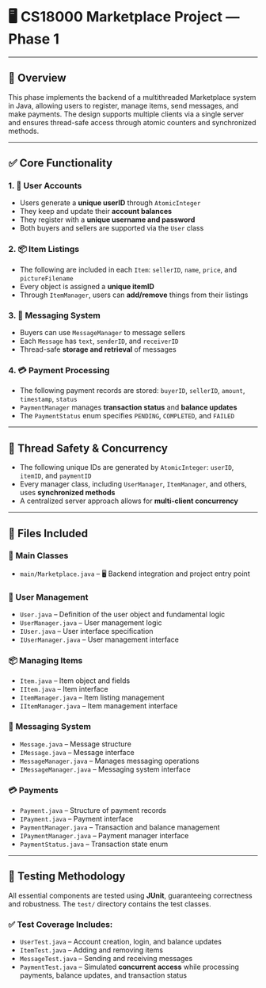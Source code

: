 # 🖥️ CS18000 Marketplace Project — Phase 1

---

## 📌 Overview

This phase implements the backend of a multithreaded Marketplace system in Java, allowing users to register, manage items, send messages, and make payments. The design supports multiple clients via a single server and ensures thread-safe access through atomic counters and synchronized methods.

---

## ✅ Core Functionality

### 1. 👤 User Accounts
- Users generate a **unique userID** through `AtomicInteger`
- They keep and update their **account balances**
- They register with a **unique username and password**
- Both buyers and sellers are supported via the `User` class

### 2. 📦 Item Listings
- The following are included in each `Item`: `sellerID`, `name`, `price`, and `pictureFilename`
- Every object is assigned a **unique itemID**
- Through `ItemManager`, users can **add/remove** things from their listings

### 3. 💬 Messaging System
- Buyers can use `MessageManager` to message sellers
- Each `Message` has `text`, `senderID`, and `receiverID`
- Thread-safe **storage and retrieval** of messages

### 4. 💳 Payment Processing
- The following payment records are stored: `buyerID`, `sellerID`, `amount`, `timestamp`, `status`
- `PaymentManager` manages **transaction status** and **balance updates**
- The `PaymentStatus` enum specifies `PENDING`, `COMPLETED`, and `FAILED`

---

## 🧵 Thread Safety & Concurrency

- The following unique IDs are generated by `AtomicInteger`: `userID`, `itemID`, and `paymentID`
- Every manager class, including `UserManager`, `ItemManager`, and others, uses **synchronized methods**
- A centralized server approach allows for **multi-client concurrency**

---

## 📁 Files Included

### 📂 Main Classes
- `main/Marketplace.java` – 🖥️ Backend integration and project entry point

### 👥 User Management
- `User.java` – Definition of the user object and fundamental logic  
- `UserManager.java` – User management logic  
- `IUser.java` – User interface specification  
- `IUserManager.java` – User management interface  

### 📦 Managing Items
- `Item.java` – Item object and fields  
- `IItem.java` – Item interface  
- `ItemManager.java` – Item listing management  
- `IItemManager.java` – Item management interface  

### 💬 Messaging System
- `Message.java` – Message structure  
- `IMessage.java` – Message interface  
- `MessageManager.java` – Manages messaging operations  
- `IMessageManager.java` – Messaging system interface  

### 💳 Payments
- `Payment.java` – Structure of payment records  
- `IPayment.java` – Payment interface  
- `PaymentManager.java` – Transaction and balance management  
- `IPaymentManager.java` – Payment manager interface  
- `PaymentStatus.java` – Transaction state enum  

---

## 🧪 Testing Methodology

All essential components are tested using **JUnit**, guaranteeing correctness and robustness. The `test/` directory contains the test classes.

### ✅ Test Coverage Includes:
- `UserTest.java` – Account creation, login, and balance updates  
- `ItemTest.java` – Adding and removing items  
- `MessageTest.java` – Sending and receiving messages  
- `PaymentTest.java` – Simulated **concurrent access** while processing payments, balance updates, and transaction status
